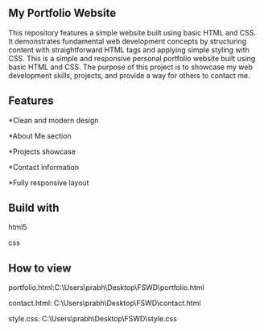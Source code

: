 ## My Portfolio Website
This repository features a simple website built using basic HTML and CSS. It demonstrates fundamental web development concepts by structuring content with straightforward HTML tags and applying simple styling with CSS.
This is a simple and responsive personal portfolio website built using basic HTML and CSS. The purpose of this project is to showcase my web development skills, projects, and provide a way for others to contact me.

## Features

*Clean and modern design

*About Me section

*Projects showcase

*Contact information

*Fully responsive layout

## Build with
html5

css

## How to view
portfolio.html:C:\Users\prabh\Desktop\FSWD\portfolio.html

contact.html: C:\Users\prabh\Desktop\FSWD\contact.html

style.css: C:\Users\prabh\Desktop\FSWD\style.css
